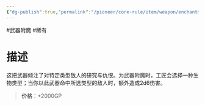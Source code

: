 ```yaml
---
{"dg-publish":true,"permalink":"/pioneer/core-rule/item/weapon/enchantment/3-very-rare/a/","dgPassFrontmatter":true}
---
```



#武器附魔 #稀有 
# 描述
这把武器倾注了对特定类型敌人的研究与仇恨。为武器附魔时，工匠会选择一种生物类型；当你以此武器命中所选类型的敌人时，额外造成2d6伤害。

>**价格**：+2000GP